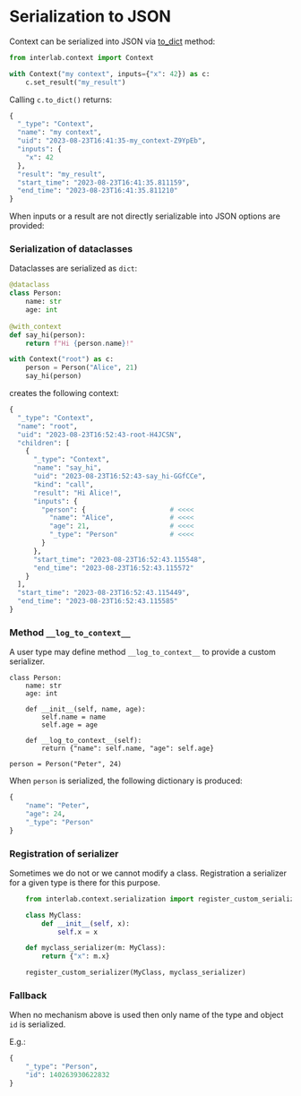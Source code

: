 # Serialization to JSON

Context can be serialized into JSON via [to_dict](pdoc:interlab.context.Context.to_dict) method:

```python
from interlab.context import Context

with Context("my context", inputs={"x": 42}) as c:
    c.set_result("my_result")
```

Calling ```c.to_dict()``` returns:

```python
{
  "_type": "Context",
  "name": "my context",
  "uid": "2023-08-23T16:41:35-my_context-Z9YpEb",
  "inputs": {
    "x": 42
  },
  "result": "my_result",
  "start_time": "2023-08-23T16:41:35.811159",
  "end_time": "2023-08-23T16:41:35.811210"
}
```

When inputs or a result are not directly serializable into JSON options are provided:

### Serialization of dataclasses

Dataclasses are serialized as `dict`:

```python
@dataclass
class Person:
    name: str
    age: int
    
@with_context
def say_hi(person):
    return f"Hi {person.name}!"

with Context("root") as c:
    person = Person("Alice", 21)
    say_hi(person)
```

creates the following context:

```python
{
  "_type": "Context",
  "name": "root",
  "uid": "2023-08-23T16:52:43-root-H4JCSN",
  "children": [
    {
      "_type": "Context",
      "name": "say_hi",
      "uid": "2023-08-23T16:52:43-say_hi-GGfCCe",
      "kind": "call",
      "result": "Hi Alice!",
      "inputs": {                       
        "person": {                     # <<<<
          "name": "Alice",              # <<<<
          "age": 21,                    # <<<<
          "_type": "Person"             # <<<<
        }
      },
      "start_time": "2023-08-23T16:52:43.115548",
      "end_time": "2023-08-23T16:52:43.115572"
    }
  ],
  "start_time": "2023-08-23T16:52:43.115449",
  "end_time": "2023-08-23T16:52:43.115585"
}
```

### Method `__log_to_context__`

A user type may define method `__log_to_context__` to provide a custom serializer.

```
class Person:
    name: str
    age: int
    
    def __init__(self, name, age):
        self.name = name
        self.age = age

    def __log_to_context__(self):
        return {"name": self.name, "age": self.age}
        
person = Person("Peter", 24)
```

When `person` is serialized, the following dictionary is produced:

```python
{
    "name": "Peter",
    "age": 24,
    "_type": "Person"
}
```

### Registration of serializer

Sometimes we do not or we cannot modify a class. Registration a serializer for a given type is there for this purpose.

```python
    from interlab.context.serialization import register_custom_serializer

    class MyClass:
        def __init__(self, x):
            self.x = x

    def myclass_serializer(m: MyClass):
        return {"x": m.x}

    register_custom_serializer(MyClass, myclass_serializer)
```

### Fallback

When no mechanism above is used then only name of the type and object `id` is serialized.

E.g.: 

```python
{
    "_type": "Person",
    "id": 140263930622832
}
```
